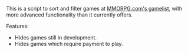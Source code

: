 This is a script to sort and filter games at [MMORPG.com's gamelist](http://www.mmorpg.com/gamelist.cfm), with more advanced functionality than it currently offers.

Features:

 * Hides games still in development.
 * Hides games which require payment to play.

